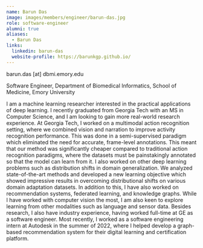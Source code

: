 ```yaml
---
name: Barun Das
image: images/members/engineer/barun-das.jpg
role: software-engineer
alumni: true
aliases:
  - Barun Das
links:
  linkedin: barun-das
  website-profile: https://barunkgp.github.io/
---
```


barun.das [at] dbmi.emory.edu

Software Engineer, Department of Biomedical Informatics, School of Medicine, Emory University

I am a machine learning researcher interested in the practical applications of deep learning. I recently graduated from Georgia Tech with an MS in Computer Science, and I am looking to gain more real-world research experience.
At Georgia Tech, I worked on a multimodal action recognition setting, where we combined vision and narration to improve activity recognition performance. This was done in a semi-supervised paradigm which eliminated the need for accurate, frame-level annotations. This meant that our method was significantly cheaper compared to traditional action recognition paradigms, where the datasets must be painstakingly annotated so that the model can learn from it.
I also worked on other deep learning problems such as distribution shifts in domain generalization. We analyzed state-of-the-art methods and developed a new learning objective which showed impressive results in overcoming distributional shifts on various domain adaptation datasets. In addition to this, I have also worked on recommendation systems, federated learning, and knowledge graphs. While I have worked with computer vision the most, I am also keen to explore learning from other modalities such as language and sensor data.
Besides research, I also have industry experience, having worked full-time at GE as a software engineer. Most recently, I worked as a software engineering intern at Autodesk in the summer of 2022, where I helped develop a graph-based recommendation system for their digital learning and certification platform.